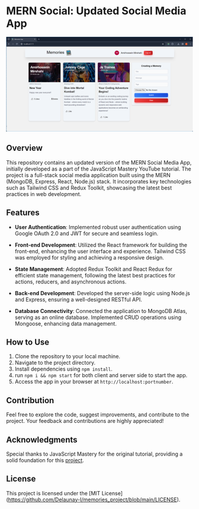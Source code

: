 # MERN Social: Updated Social Media App

![Project Image](Social%20app.png)

## Overview

This repository contains an updated version of the MERN Social Media App, initially developed as a part of the JavaScript Mastery YouTube tutorial. The project is a full-stack social media application built using the MERN (MongoDB, Express, React, Node.js) stack. It incorporates key technologies such as Tailwind CSS and Redux Toolkit, showcasing the latest best practices in web development.

## Features

- **User Authentication**: Implemented robust user authentication using Google OAuth 2.0 and JWT for secure and seamless login.
  
- **Front-end Development**: Utilized the React framework for building the front-end, enhancing the user interface and experience. Tailwind CSS was employed for styling and achieving a responsive design.

- **State Management**: Adopted Redux Toolkit and React Redux for efficient state management, following the latest best practices for actions, reducers, and asynchronous actions.

- **Back-end Development**: Developed the server-side logic using Node.js and Express, ensuring a well-designed RESTful API.

- **Database Connectivity**: Connected the application to MongoDB Atlas, serving as an online database. Implemented CRUD operations using Mongoose, enhancing data management.

## How to Use

1. Clone the repository to your local machine.
2. Navigate to the project directory.
3. Install dependencies using `npm install`.
4. run `npm i && npm start` for both client and server side to start the app.
5. Access the app in your browser at `http://localhost:portnumber`.

## Contribution

Feel free to explore the code, suggest improvements, and contribute to the project. Your feedback and contributions are highly appreciated!

## Acknowledgments

Special thanks to JavaScript Mastery for the original tutorial, providing a solid foundation for this [project](https://github.com/adrianhajdin/project_mern_memories).

## License

This project is licensed under the [MIT License]([<link to license file if available>](https://github.com/Delaunay-I/memories_project/blob/main/LICENSE)https://github.com/Delaunay-I/memories_project/blob/main/LICENSE).
